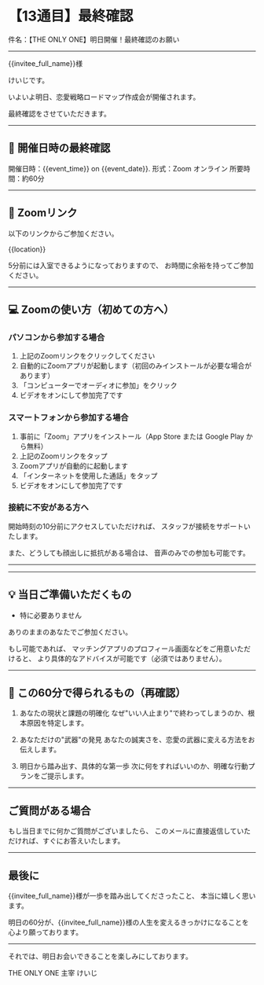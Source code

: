 # 【13通目】最終確認

件名：【THE ONLY ONE】明日開催！最終確認のお願い

---

{{invitee_full_name}}様

けいじです。

いよいよ明日、恋愛戦略ロードマップ作成会が開催されます。

最終確認をさせていただきます。

---

## 📅 開催日時の最終確認

開催日時：{{event_time}} on {{event_date}}.
形式：Zoom オンライン
所要時間：約60分

---

## 🔗 Zoomリンク

以下のリンクからご参加ください。

{{location}}

5分前には入室できるようになっておりますので、
お時間に余裕を持ってご参加ください。

---

## 💻 Zoomの使い方（初めての方へ）

### パソコンから参加する場合

1. 上記のZoomリンクをクリックしてください
2. 自動的にZoomアプリが起動します（初回のみインストールが必要な場合があります）
3. 「コンピューターでオーディオに参加」をクリック
4. ビデオをオンにして参加完了です

### スマートフォンから参加する場合

1. 事前に「Zoom」アプリをインストール（App Store または Google Play から無料）
2. 上記のZoomリンクをタップ
3. Zoomアプリが自動的に起動します
4. 「インターネットを使用した通話」をタップ
5. ビデオをオンにして参加完了です

### 接続に不安がある方へ

開始時刻の10分前にアクセスしていただければ、
スタッフが接続をサポートいたします。

また、どうしても顔出しに抵抗がある場合は、
音声のみでの参加も可能です。

---

---

## 💡 当日ご準備いただくもの

- 特に必要ありません

ありのままのあなたでご参加ください。

もし可能であれば、
マッチングアプリのプロフィール画面などをご用意いただけると、
より具体的なアドバイスが可能です（必須ではありません）。

---

## 🎯 この60分で得られるもの（再確認）

1. あなたの現状と課題の明確化
   なぜ"いい人止まり"で終わってしまうのか、根本原因を特定します。

2. あなただけの"武器"の発見
   あなたの誠実さを、恋愛の武器に変える方法をお伝えします。

3. 明日から踏み出す、具体的な第一歩
   次に何をすればいいのか、明確な行動プランをご提示します。

---

## ご質問がある場合

もし当日までに何かご質問がございましたら、
このメールに直接返信していただければ、すぐにお答えいたします。

---

## 最後に

{{invitee_full_name}}様が一歩を踏み出してくださったこと、
本当に嬉しく思います。

明日の60分が、{{invitee_full_name}}様の人生を変えるきっかけになることを
心より願っております。

---

それでは、明日お会いできることを楽しみにしております。

THE ONLY ONE 主宰
けいじ
